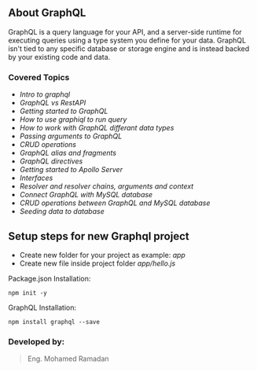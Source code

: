 ## About GraphQL

GraphQL is a query language for your API, and a server-side runtime for executing queries using a type system you define for your data. GraphQL isn't tied to any specific database or storage engine and is instead backed by your existing code and data.

### Covered Topics

- *Intro to graphql*
- *GraphQL vs RestAPI*
- *Getting started to GraphQL*
- *How to use graphiql to run query*
- *How to work with GraphQL differant data types*
- *Passing arguments to GraphQL*
- *CRUD operations*
- *GraphQL alias and fragments*
- *GraphQL directives*
- *Getting started to Apollo Server*
- *Interfaces*
- *Resolver and resolver chains, arguments and context*
- *Connect GraphQL with MySQL database*
- *CRUD operations between GraphQL and MySQL database*
- *Seeding data to database*


## Setup steps for new Graphql project
- Create new folder for your project as example:  *app*
- Create new file inside project folder *app/hello.js*

Package.json Installation:
```
npm init -y
```
GraphQL Installation:
```
npm install graphql --save
```


### Developed by:
> Eng. Mohamed Ramadan
